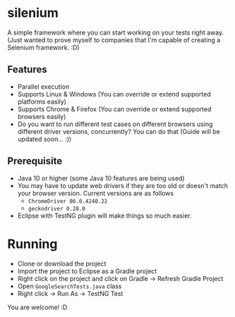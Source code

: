 # silenium

A simple framework where you can start working on your tests right away.
(Just wanted to prove myself to companies that I'm capable of creating a Selenium framework. :D)

## Features
* Parallel execution 
* Supports Linux & Windows (You can override or extend supported platforms easily)
* Supports Chrome & Firefox (You can override or extend supported browsers easily)
* Do you want to run different test cases on different browsers using different driver versions, concurrently? You can do that (Guide will be updated soon... :))

## Prerequisite
* Java 10 or higher (some Java 10 features are being used)
* You may have to update web drivers if they are too old or doesn't match your browser version. Current versions are as follows
	* `ChromeDriver 86.0.4240.22`
	* `geckodriver 0.28.0`
* Eclipse with TestNG plugin will make things so much easier.

# Running
* Clone or download the project
* Import the project to Eclipse as a Gradle project
* Right click on the project and click on Gradle -> Refresh Gradle Project
* Open `GoogleSearchTests.java` class
* Right click -> Run As -> TestNG Test

You are welcome! :D
